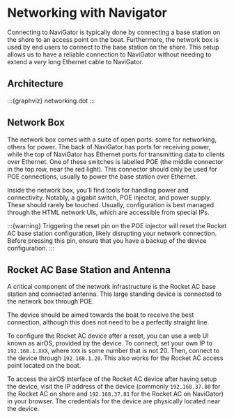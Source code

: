 # Networking with Navigator

Connecting to NaviGator is typically done by connecting a base station on the shore
to an access point on the boat. Furthermore, the network box is used by end users
to connect to the base station on the shore. This setup allows us to have a reliable
connection to NaviGator without needing to extend a _very_ long Ethernet cable to
NaviGator.

## Architecture
:::{graphviz} networking.dot
:::

## Network Box

The network box comes with a suite of open ports: some for networking, others for
power. The back of NaviGator has ports for receiving power, while the top of
NaviGator has Ethernet ports for transmitting data to clients over Ethernet. One
of these switches is labelled POE (the middle connector in the top row, near the
red light). This connector should only be used for POE connections, usually to
power the base station over Ethernet.

Inside the network box, you'll find tools for handling power and connectivity. Notably,
a gigabit switch, POE injector, and power supply. These should rarely be touched.
Usually, configuration is best managed through the HTML network UIs, which are
accessible from special IPs.

:::{warning}
Triggering the reset pin on the POE injector will reset the Rocket AC base station
configuration, likely disrupting your network connection. Before pressing this pin,
ensure that you have a backup of the device configuration.
:::

## Rocket AC Base Station and Antenna

A critical component of the network infrastructure is the Rocket AC base station
and connected antenna. This large standing device is connected to the network
box through POE.

The device should be aimed towards the boat to receive the best connection, although
this does not need to be a perfectly straight line.

To configure the Rocket AC device after a reset, you can use a web UI known as airOS, provided
by the device. To connect, set your own IP to `192.168.1.XXX`, where `XXX` is some
number that is not 20. Then, connect to the device through `192.168.1.20`. This
also works for the Rocket AC access point located on the boat.

To access the airOS interface of the Rocket AC device after having setup the device,
visit the IP address of the device (commonly `192.168.37.80` for the Rocket AC on
shore and `192.168.37.81` for the Rocket AC on NaviGator) in your browser. The
credentials for the device are physically located near the device.
